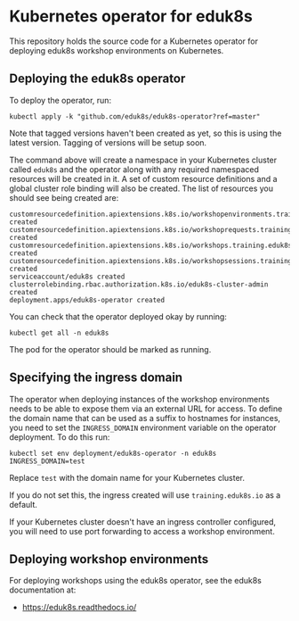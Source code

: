 Kubernetes operator for eduk8s
==============================

This repository holds the source code for a Kubernetes operator for deploying eduk8s workshop environments on Kubernetes.

Deploying the eduk8s operator
-----------------------------

To deploy the operator, run:

```
kubectl apply -k "github.com/eduk8s/eduk8s-operator?ref=master"
```

Note that tagged versions haven't been created as yet, so this is using the latest version. Tagging of versions will be setup soon.

The command above will create a namespace in your Kubernetes cluster called `eduk8s` and the operator along with any required namespaced resources will be created in it. A set of custom resource definitions and a global cluster role binding will also be created. The list of resources you should see being created are:

```
customresourcedefinition.apiextensions.k8s.io/workshopenvironments.training.eduk8s.io created
customresourcedefinition.apiextensions.k8s.io/workshoprequests.training.eduk8s.io created
customresourcedefinition.apiextensions.k8s.io/workshops.training.eduk8s.io created
customresourcedefinition.apiextensions.k8s.io/workshopsessions.training.eduk8s.io created
serviceaccount/eduk8s created
clusterrolebinding.rbac.authorization.k8s.io/eduk8s-cluster-admin created
deployment.apps/eduk8s-operator created
```

You can check that the operator deployed okay by running:

```
kubectl get all -n eduk8s
```

The pod for the operator should be marked as running.

Specifying the ingress domain
-----------------------------

The operator when deploying instances of the workshop environments needs to be able to expose them via an external URL for access. To define the domain name that can be used as a suffix to hostnames for instances, you need to set the `INGRESS_DOMAIN` environment variable on the operator deployment. To do this run:

```
kubectl set env deployment/eduk8s-operator -n eduk8s INGRESS_DOMAIN=test
```

Replace `test` with the domain name for your Kubernetes cluster.

If you do not set this, the ingress created will use `training.eduk8s.io` as a default.

If your Kubernetes cluster doesn't have an ingress controller configured, you will need to use port forwarding to access a workshop environment.

Deploying workshop environments
-------------------------------

For deploying workshops using the eduk8s operator, see the eduk8s documentation at:

* https://eduk8s.readthedocs.io/
